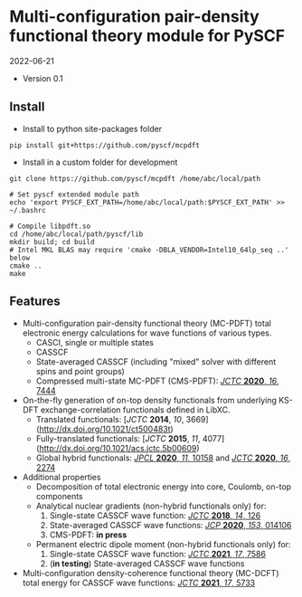 Multi-configuration pair-density functional theory module for PySCF
=========================

2022-06-21

* Version 0.1

Install
-------
* Install to python site-packages folder
```
pip install git+https://github.com/pyscf/mcpdft
```

* Install in a custom folder for development
```
git clone https://github.com/pyscf/mcpdft /home/abc/local/path

# Set pyscf extended module path
echo 'export PYSCF_EXT_PATH=/home/abc/local/path:$PYSCF_EXT_PATH' >> ~/.bashrc

# Compile libpdft.so
cd /home/abc/local/path/pyscf/lib
mkdir build; cd build
# Intel MKL BLAS may require 'cmake -DBLA_VENDOR=Intel10_64lp_seq ..' below
cmake ..
make
```

Features
-------
* Multi-configuration pair-density functional theory (MC-PDFT) total electronic
  energy calculations for wave functions of various types.
    - CASCI, single or multiple states
    - CASSCF
    - State-averaged CASSCF (including "mixed" solver with different spins and
      point groups)
    - Compressed multi-state MC-PDFT (CMS-PDFT): 
      [*JCTC* **2020**, *16*, 7444](doi.org/10.1021/acs.jctc.0c00908)
* On-the-fly generation of on-top density functionals from underlying KS-DFT
  exchange-correlation functionals defined in LibXC.
    - Translated functionals: [*JCTC* **2014**, *10*, 3669]
      (http://dx.doi.org/10.1021/ct500483t)
    - Fully-translated functionals: [*JCTC* **2015**, *11*, 4077]
      (http://dx.doi.org/10.1021/acs.jctc.5b00609)
    - Global hybrid functionals: 
      [*JPCL* **2020**, *11*, 10158](doi.org/10.1021/acs.jpclett.0c02956) and
      [*JCTC* **2020**, *16*, 2274](doi.org/10.1021/acs.jctc.9b01178)
* Additional properties
    - Decomposition of total electronic energy into core, Coulomb, on-top
      components
    - Analytical nuclear gradients (non-hybrid functionals only) for:
        1. Single-state CASSCF wave function:
           [*JCTC* **2018**, *14*, 126](doi.org/10.1021/acs.jctc.7b00967)
        2. State-averaged CASSCF wave functions:
           [*JCP* **2020**, *153*, 014106](doi.org/10.1063/5.0007040)
        3. CMS-PDFT: **in press**
    - Permanent electric dipole moment (non-hybrid functionals only) for:
        1. Single-state CASSCF wave function:
           [*JCTC* **2021**, *17*, 7586](doi.org/10.1021/acs.jctc.1c00915)
        2. (**in testing**) State-averaged CASSCF wave functions
* Multi-configuration density-coherence functional theory (MC-DCFT)
  total energy for CASSCF wave functions: 
  [*JCTC* **2021**, *17*, 5733](doi.org/10.1021/acs.jctc.1c00679)
